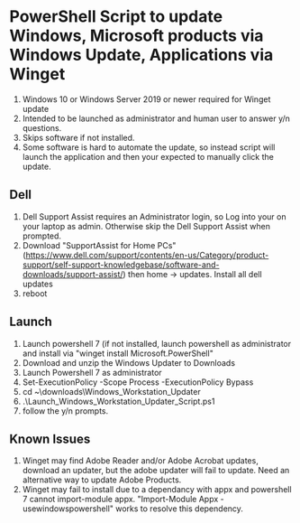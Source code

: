 # PowerShell Script to update Windows, Microsoft products via Windows Update, Applications via Winget
1. Windows 10 or Windows Server 2019 or newer required for Winget update
2. Intended to be launched as administrator and human user to answer y/n questions.  
3. Skips software if not installed.
4. Some software is hard to automate the update, so instead script will launch the application and then your expected to manually click the update.

## Dell
1. Dell Support Assist requires an Administrator login, so Log into your on your laptop as admin.  Otherwise skip the Dell Support Assist when prompted.
2. Download "SupportAssist for Home PCs" (https://www.dell.com/support/contents/en-us/Category/product-support/self-support-knowledgebase/software-and-downloads/support-assist/) then home -> updates.  Install all dell updates
3. reboot
## Launch
1. Launch powershell 7 (if not installed, launch powershell as administrator and install via "winget install Microsoft.PowerShell"
2. Download and unzip the Windows Updater to Downloads
3. Launch Powershell 7 as administrator
4. Set-ExecutionPolicy -Scope Process -ExecutionPolicy Bypass
5. cd ~\downloads\Windows_Workstation_Updater
6. .\Launch_Windows_Workstation_Updater_Script.ps1
7. follow the y/n prompts.  

## Known Issues
1. Winget may find Adobe Reader and/or Adobe Acrobat updates, download an updater, but the adobe updater will fail to update. Need an alternative way to update Adobe Products.
2. Winget may fail to install due to a dependancy with appx and powershell 7 cannot import-module appx.  "Import-Module Appx -usewindowspowershell" works to resolve this dependency.
